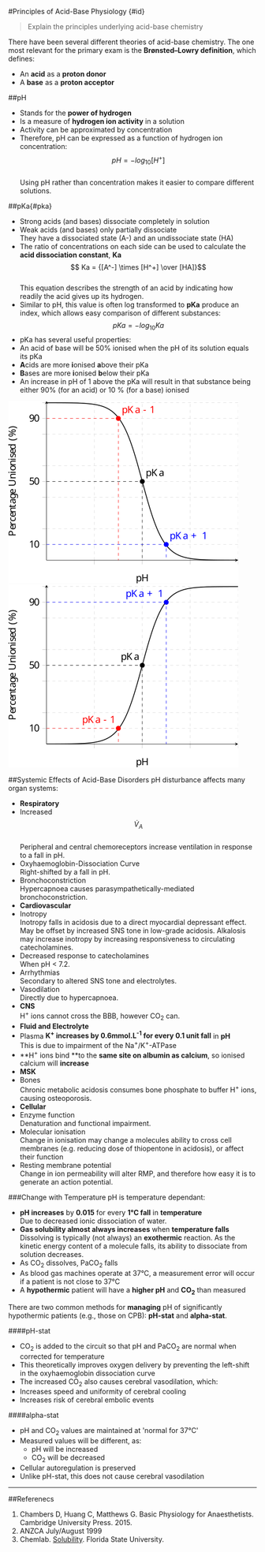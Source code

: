 #Principles of Acid-Base Physiology {#id}
> Explain the principles underlying acid-base chemistry

There have been several different theories of acid-base chemistry. The one most relevant for the primary exam is the **Brønsted–Lowry definition**, which defines:
* An **acid** as a **proton donor**
* A **base** as a **proton acceptor**

##pH
* Stands for the **power of hydrogen**
* Is a measure of **hydrogen ion activity** in a solution
 * Activity can be approximated by concentration
 * Therefore, pH can be expressed as a function of hydrogen ion concentration:  $$pH = -log_{10}[H^+]$$  
 Using pH rather than concentration makes it easier to compare different solutions.
  
##pKa{#pka}
* Strong acids (and bases) dissociate completely in solution
* Weak acids (and bases) only partially dissociate  
They have a dissociated state (A-) and an undissociate state (HA)
* The ratio of concentrations on each side can be used to calculate the **acid dissociation constant**, **Ka**  
$$ Ka = {[A^-] \times [H^+] \over [HA]}$$  
This equation describes the strength of an acid by indicating how readily the acid gives up its hydrogen.
* Similar to pH, this value is often log transformed to **pKa** produce an index, which allows easy comparison of different substances:  
$$ pKa = -log_{10}Ka$$  
* pKa has several useful properties:
 * An acid of base will be 50% ionised when the pH of its solution equals its pKa
  * **A**cids are more **i**onised **a**bove their pKa
  * **B**ases are more **i**onised **b**elow their pKa
 * An increase in pH of 1 above the pKa will result in that substance being either 90% (for an acid) or 10 % (for a base) ionised
 
<img src="resources\pkas-acids.svg">

<img src="resources\pkas-bases.svg">



  
##Systemic Effects of Acid-Base Disorders
pH disturbance affects many organ systems:
* **Respiratory**
 * Increased $$\dot{V}_A$$  
 Peripheral and central chemoreceptors increase ventilation in response to a fall in pH.
 * Oxyhaemoglobin-Dissociation Curve  
 Right-shifted by a fall in pH.
 * Bronchoconstriction  
 Hypercapnoea causes parasympathetically-mediated bronchoconstriction.
* **Cardiovascular**
 * Inotropy  
  Inotropy falls in acidosis due to a direct myocardial depressant effect. May be offset by increased SNS tone in low-grade acidosis. Alkalosis may increase inotropy by increasing responsiveness to circulating catecholamines.
 * Decreased response to catecholamines  
 When pH < 7.2.
 * Arrhythmias  
 Secondary to altered SNS tone and electrolytes.
 * Vasodilation  
 Directly due to hypercapnoea.
* **CNS**  
H<sup>+</sup> ions cannot cross the BBB, however CO<sub>2</sub> can.
* **Fluid and Electrolyte**  
 * Plasma **K<sup>+</sup> increases **by** 0.6mmol.L<sup>-1</sup> for every 0.1 unit fall** in **pH**  
 This is due to impairment of the Na<sup>+</sup>/K<sup>+</sup>-ATPase
 * **H<sup>+</sup> ions bind **to the **same site on albumin as calcium**, so ionised calcium will **increase**
* **MSK**
 * Bones  
 Chronic metabolic acidosis consumes bone phosphate to buffer H<sup>+</sup> ions, causing osteoporosis.
* **Cellular**
 * Enzyme function  
 Denaturation and functional impairment.
 * Molecular ionisation  
 Change in ionisation may change a molecules ability to cross cell membranes (e.g. reducing dose of thiopentone in acidosis), or affect their function
 * Resting membrane potential  
 Change in ion permeability will alter RMP, and therefore how easy it is to generate an action potential.
 
###Change with Temperature
pH is temperature dependant:
* **pH increases** by **0.015** for every **1°C fall** in **temperature**  
Due to decreased ionic dissociation of water.
* **Gas solubility **almost always** increases** when **temperature falls**  
Dissolving is typically (not always) an **exothermic** reaction. As the kinetic energy content of a molecule falls, its ability to dissociate from solution decreases.
 * As CO<sub>2</sub> dissolves, PaCO<sub>2</sub> falls
* As blood gas machines operate at 37°C, a measurement error will occur if a patient is  not close to 37°C
 * A **hypothermic** patient will have a **higher pH** and **CO<sub>2</sub>** than measured

There are two common methods for **managing** pH of significantly hypothermic patients (e.g., those on CPB): **pH-stat** and **alpha-stat**.

####pH-stat
* CO<sub>2</sub> is added to the circuit so that pH and PaCO<sub>2</sub> are normal when corrected for temperature
* This theoretically improves oxygen delivery by preventing the left-shift in the oxyhaemoglobin dissociation curve
* The increased CO<sub>2</sub> also causes cerebral vasodilation, which:
 * Increases speed and uniformity of cerebral cooling
 * Increases risk of cerebral embolic events

####alpha-stat
* pH and CO<sub>2</sub> values are maintained at 'normal for 37°C'
 * Measured values will be different, as:
   * pH will be increased
   * CO<sub>2</sub> will be decreased
* Cellular autoregulation is preserved
* Unlike pH-stat, this does not cause cerebral vasodilation

---
##Referenecs
1. Chambers D, Huang C, Matthews G. Basic Physiology for Anaesthetists. Cambridge University Press. 2015.
2. ANZCA July/August 1999
3. Chemlab. [Solubility](https://www.chem.fsu.edu/chemlab/chm1046course/solubility.html). Florida State University.